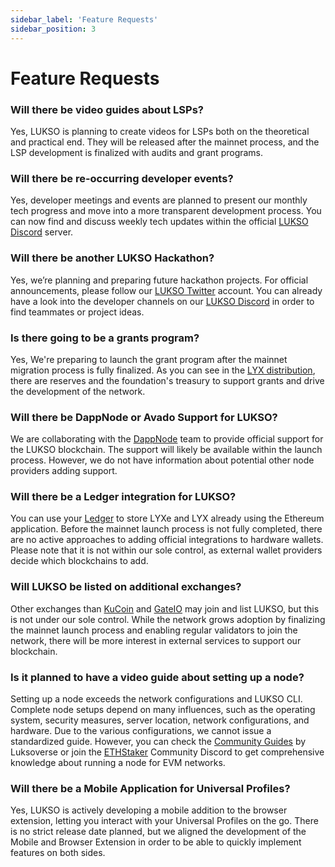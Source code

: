 ```yaml
---
sidebar_label: 'Feature Requests'
sidebar_position: 3
---
```


# Feature Requests

### Will there be video guides about LSPs?

Yes, LUKSO is planning to create videos for LSPs both on the theoretical and practical end. They will be released after the mainnet process, and the LSP development is finalized with audits and grant programs.

### Will there be re-occurring developer events?

Yes, developer meetings and events are planned to present our monthly tech progress and move into a more transparent development process. You can now find and discuss weekly tech updates within the official [LUKSO Discord](https://discord.gg/lukso) server.

### Will there be another LUKSO Hackathon?

Yes, we’re planning and preparing future hackathon projects. For official announcements, please follow our [LUKSO Twitter](https://twitter.com/lukso_io) account. You can already have a look into the developer channels on our [LUKSO Discord](https://discord.gg/lukso) in order to find teammates or project ideas.

### Is there going to be a grants program?

Yes, We're preparing to launch the grant program after the mainnet migration process is fully finalized. As you can see in the [LYX distribution](https://medium.com/lukso/the-lyxe-migration-process-374053e5ddf5), there are reserves and the foundation's treasury to support grants and drive the development of the network.

### Will there be DappNode or Avado Support for LUKSO?

We are collaborating with the [DappNode](https://dappnode.com/) team to provide official support for the LUKSO blockchain. The support will likely be available within the launch process. However, we do not have information about potential other node providers adding support.

### Will there be a Ledger integration for LUKSO?

You can use your [Ledger](https://www.ledger.com/de) to store LYXe and LYX already using the Ethereum application. Before the mainnet launch process is not fully completed, there are no active approaches to adding official integrations to hardware wallets. Please note that it is not within our sole control, as external wallet providers decide which blockchains to add.

### Will LUKSO be listed on additional exchanges?

Other exchanges than [KuCoin](https://www.kucoin.com/de) and [GateIO](https://www.gate.io/) may join and list LUKSO, but this is not under our sole control. While the network grows adoption by finalizing the mainnet launch process and enabling regular validators to join the network, there will be more interest in external services to support our blockchain.

### Is it planned to have a video guide about setting up a node?

Setting up a node exceeds the network configurations and LUKSO CLI. Complete node setups depend on many influences, such as the operating system, security measures, server location, network configurations, and hardware. Due to the various configurations, we cannot issue a standardized guide. However, you can check the [Community Guides](https://docs.luksoverse.io/) by Luksoverse or join the [ETHStaker](https://discord.com/invite/ucsTcA2wTq) Community Discord to get comprehensive knowledge about running a node for EVM networks.

### Will there be a Mobile Application for Universal Profiles?

Yes, LUKSO is actively developing a mobile addition to the browser extension, letting you interact with your Universal Profiles on the go. There is no strict release date planned, but we aligned the development of the Mobile and Browser Extension in order to be able to quickly implement features on both sides.
